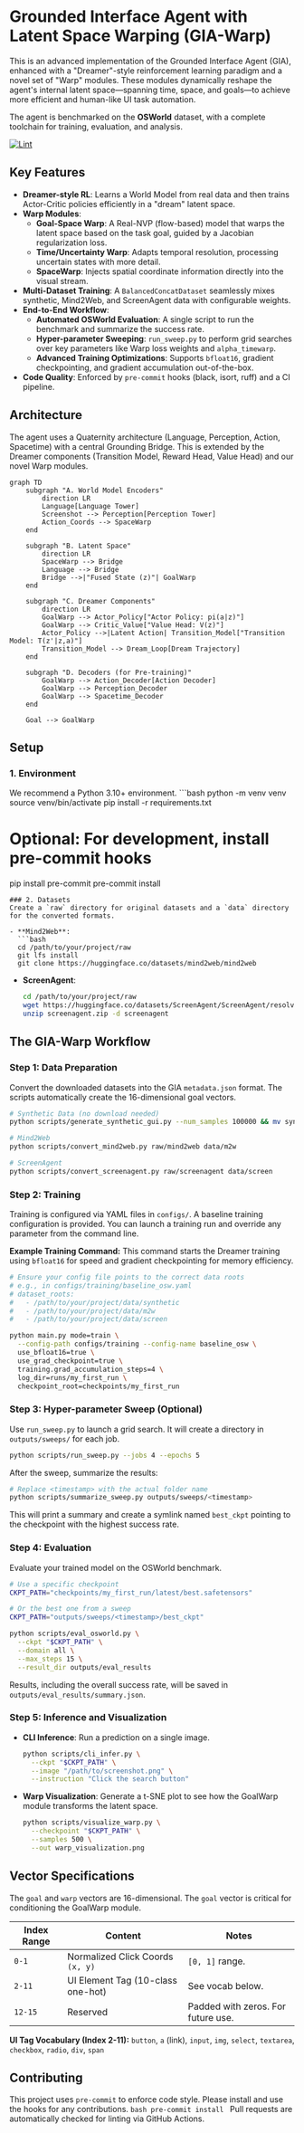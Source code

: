 # Grounded Interface Agent with Latent Space Warping (GIA-Warp)

This is an advanced implementation of the Grounded Interface Agent (GIA), enhanced with a "Dreamer"-style reinforcement learning paradigm and a novel set of "Warp" modules. These modules dynamically reshape the agent's internal latent space—spanning time, space, and goals—to achieve more efficient and human-like UI task automation.

The agent is benchmarked on the **OSWorld** dataset, with a complete toolchain for training, evaluation, and analysis.

[![Lint](https://github.com/your-org/GroundedInterfaceAgent/actions/workflows/lint.yml/badge.svg)](https://github.com/your-org/GroundedInterfaceAgent/actions/workflows/lint.yml)

## Key Features

- **Dreamer-style RL**: Learns a World Model from real data and then trains Actor-Critic policies efficiently in a "dream" latent space.
- **Warp Modules**:
    - **Goal-Space Warp**: A Real-NVP (flow-based) model that warps the latent space based on the task goal, guided by a Jacobian regularization loss.
    - **Time/Uncertainty Warp**: Adapts temporal resolution, processing uncertain states with more detail.
    - **SpaceWarp**: Injects spatial coordinate information directly into the visual stream.
- **Multi-Dataset Training**: A `BalancedConcatDataset` seamlessly mixes synthetic, Mind2Web, and ScreenAgent data with configurable weights.
- **End-to-End Workflow**:
    - **Automated OSWorld Evaluation**: A single script to run the benchmark and summarize the success rate.
    - **Hyper-parameter Sweeping**: `run_sweep.py` to perform grid searches over key parameters like Warp loss weights and `alpha_timewarp`.
    - **Advanced Training Optimizations**: Supports `bfloat16`, gradient checkpointing, and gradient accumulation out-of-the-box.
- **Code Quality**: Enforced by `pre-commit` hooks (black, isort, ruff) and a CI pipeline.

## Architecture

The agent uses a Quaternity architecture (Language, Perception, Action, Spacetime) with a central Grounding Bridge. This is extended by the Dreamer components (Transition Model, Reward Head, Value Head) and our novel Warp modules.

```mermaid
graph TD
    subgraph "A. World Model Encoders"
        direction LR
        Language[Language Tower]
        Screenshot --> Perception[Perception Tower]
        Action_Coords --> SpaceWarp
    end

    subgraph "B. Latent Space"
        direction LR
        SpaceWarp --> Bridge
        Language --> Bridge
        Bridge -->|"Fused State (z)"| GoalWarp
    end

    subgraph "C. Dreamer Components"
        direction LR
        GoalWarp --> Actor_Policy["Actor Policy: pi(a|z)"]
        GoalWarp --> Critic_Value["Value Head: V(z)"]
        Actor_Policy -->|Latent Action| Transition_Model["Transition Model: T(z'|z,a)"]
        Transition_Model --> Dream_Loop[Dream Trajectory]
    end

    subgraph "D. Decoders (for Pre-training)"
        GoalWarp --> Action_Decoder[Action Decoder]
        GoalWarp --> Perception_Decoder
        GoalWarp --> Spacetime_Decoder
    end

    Goal --> GoalWarp
```

## Setup

### 1. Environment
We recommend a Python 3.10+ environment.
    ```bash
python -m venv venv
source venv/bin/activate
    pip install -r requirements.txt

# Optional: For development, install pre-commit hooks
pip install pre-commit
pre-commit install
```
### 2. Datasets
Create a `raw` directory for original datasets and a `data` directory for the converted formats.

- **Mind2Web**:
  ```bash
  cd /path/to/your/project/raw
  git lfs install
  git clone https://huggingface.co/datasets/mind2web/mind2web
  ```
- **ScreenAgent**:
  ```bash
  cd /path/to/your/project/raw
  wget https://huggingface.co/datasets/ScreenAgent/ScreenAgent/resolve/main/screenagent.zip
  unzip screenagent.zip -d screenagent
  ```

## The GIA-Warp Workflow

### Step 1: Data Preparation
Convert the downloaded datasets into the GIA `metadata.json` format. The scripts automatically create the 16-dimensional goal vectors.

```bash
# Synthetic Data (no download needed)
python scripts/generate_synthetic_gui.py --num_samples 100000 && mv synthetic_dataset data/synthetic

# Mind2Web
python scripts/convert_mind2web.py raw/mind2web data/m2w

# ScreenAgent
python scripts/convert_screenagent.py raw/screenagent data/screen
```

### Step 2: Training
Training is configured via YAML files in `configs/`. A baseline training configuration is provided. You can launch a training run and override any parameter from the command line.

**Example Training Command:**
This command starts the Dreamer training using `bfloat16` for speed and gradient checkpointing for memory efficiency.
```bash
# Ensure your config file points to the correct data roots
# e.g., in configs/training/baseline_osw.yaml
# dataset_roots:
#   - /path/to/your/project/data/synthetic
#   - /path/to/your/project/data/m2w
#   - /path/to/your/project/data/screen

python main.py mode=train \
  --config-path configs/training --config-name baseline_osw \
  use_bfloat16=true \
  use_grad_checkpoint=true \
  training.grad_accumulation_steps=4 \
  log_dir=runs/my_first_run \
  checkpoint_root=checkpoints/my_first_run
```

### Step 3: Hyper-parameter Sweep (Optional)
Use `run_sweep.py` to launch a grid search. It will create a directory in `outputs/sweeps/` for each job.
```bash
python scripts/run_sweep.py --jobs 4 --epochs 5
```
After the sweep, summarize the results:
```bash
# Replace <timestamp> with the actual folder name
python scripts/summarize_sweep.py outputs/sweeps/<timestamp>
```
This will print a summary and create a symlink named `best_ckpt` pointing to the checkpoint with the highest success rate.

### Step 4: Evaluation
Evaluate your trained model on the OSWorld benchmark.
```bash
# Use a specific checkpoint
CKPT_PATH="checkpoints/my_first_run/latest/best.safetensors"

# Or the best one from a sweep
CKPT_PATH="outputs/sweeps/<timestamp>/best_ckpt"

python scripts/eval_osworld.py \
  --ckpt "$CKPT_PATH" \
  --domain all \
  --max_steps 15 \
  --result_dir outputs/eval_results
```
Results, including the overall success rate, will be saved in `outputs/eval_results/summary.json`.

### Step 5: Inference and Visualization
- **CLI Inference**: Run a prediction on a single image.
  ```bash
  python scripts/cli_infer.py \
    --ckpt "$CKPT_PATH" \
    --image "/path/to/screenshot.png" \
    --instruction "Click the search button"
  ```

- **Warp Visualization**: Generate a t-SNE plot to see how the GoalWarp module transforms the latent space.
  ```bash
  python scripts/visualize_warp.py \
    --checkpoint "$CKPT_PATH" \
    --samples 500 \
    --out warp_visualization.png
  ```

## Vector Specifications

The `goal` and `warp` vectors are 16-dimensional. The `goal` vector is critical for conditioning the GoalWarp module.

| Index Range | Content                               | Notes                                   |
|-------------|---------------------------------------|-----------------------------------------|
| `0-1`       | Normalized Click Coords `(x, y)`      | `[0, 1]` range.                         |
| `2-11`      | UI Element Tag (10-class one-hot)     | See vocab below.                        |
| `12-15`     | Reserved                              | Padded with zeros. For future use.      |

**UI Tag Vocabulary (Index 2-11):**
`button`, `a` (link), `input`, `img`, `select`, `textarea`, `checkbox`, `radio`, `div`, `span`

## Contributing
This project uses `pre-commit` to enforce code style. Please install and use the hooks for any contributions.
    ```bash
pre-commit install
    ``` 
Pull requests are automatically checked for linting via GitHub Actions. 

